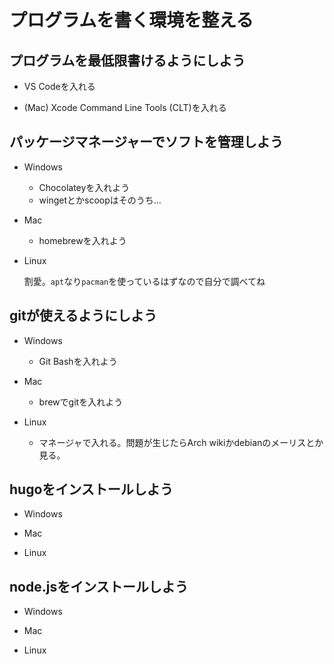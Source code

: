 # プログラムを書く環境を整える

## プログラムを最低限書けるようにしよう

- VS Codeを入れる

- (Mac) Xcode Command Line Tools (CLT)を入れる

## パッケージマネージャーでソフトを管理しよう

- Windows

   - Chocolateyを入れよう
   - wingetとかscoopはそのうち...

- Mac

   - homebrewを入れよう

- Linux

   割愛。`apt`なり`pacman`を使っているはずなので自分で調べてね

## gitが使えるようにしよう

- Windows

   - Git Bashを入れよう

- Mac

   - brewでgitを入れよう

- Linux

   - マネージャで入れる。問題が生じたらArch wikiかdebianのメーリスとか見る。


## hugoをインストールしよう

- Windows

- Mac

- Linux


## node.jsをインストールしよう

- Windows

- Mac

- Linux
